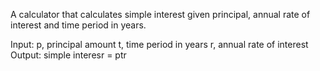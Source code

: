 A calculator that calculates simple interest given principal, annual rate of interest and time period in years.

Input: p, principal amount t, time period in years r, annual rate of interest Output: simple interesr = ptr
